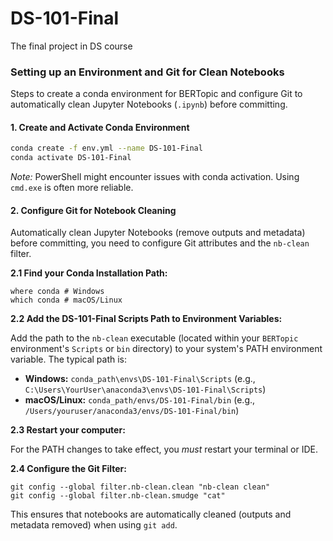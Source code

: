 # DS-101-Final

The final project in DS course

### Setting up an Environment and Git for Clean Notebooks

Steps to create a conda environment for BERTopic and configure Git to automatically clean Jupyter Notebooks (`.ipynb`) before committing.

#### 1. Create and Activate Conda Environment

```bash
conda create -f env.yml --name DS-101-Final
conda activate DS-101-Final
```

_Note:_ PowerShell might encounter issues with conda activation. Using `cmd.exe` is often more reliable.

#### 2. Configure Git for Notebook Cleaning

Automatically clean Jupyter Notebooks (remove outputs and metadata) before committing, you need to configure Git attributes and the `nb-clean` filter.

**2.1 Find your Conda Installation Path:**

```
where conda # Windows
which conda # macOS/Linux
```

**2.2 Add the DS-101-Final Scripts Path to Environment Variables:**

Add the path to the `nb-clean` executable (located within your `BERTopic` environment's `Scripts` or `bin` directory) to your system's PATH environment variable. The typical path is:

- **Windows:** `conda_path\envs\DS-101-Final\Scripts` (e.g., `C:\Users\YourUser\anaconda3\envs\DS-101-Final\Scripts`)
- **macOS/Linux:** `conda_path/envs/DS-101-Final/bin` (e.g., `/Users/youruser/anaconda3/envs/DS-101-Final/bin`)

**2.3 Restart your computer:**

For the PATH changes to take effect, you _must_ restart your terminal or IDE.

**2.4 Configure the Git Filter:**

```
git config --global filter.nb-clean.clean "nb-clean clean"
git config --global filter.nb-clean.smudge "cat"
```

This ensures that notebooks are automatically cleaned (outputs and metadata removed) when using `git add`.

